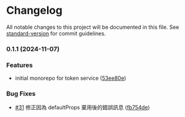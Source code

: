# Changelog

All notable changes to this project will be documented in this file. See [standard-version](https://github.com/conventional-changelog/standard-version) for commit guidelines.

### 0.1.1 (2024-11-07)


### Features

* initial monorepo for token service ([53ee80e](https://github.com/passoncomtw/token-services/commit/53ee80e7b00afa046a66c7d30675ba77974b91d7))


### Bug Fixes

* [#31](https://github.com/passoncomtw/token-services/issues/31) 修正因為 defaultProps 棄用後的錯誤訊息 ([fb754de](https://github.com/passoncomtw/token-services/commit/fb754de212f02e50b0b1d9fb885dc81e044a4f1b))
